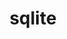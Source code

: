---
title: "sqlite"
layout: cache
categories: [package, v0.18.1]
meta: {"versions": ["3.38.5"], "compilers": ["gcc@=7.3.1", "gcc@=7.5.0", "gcc@=8.4.0"], "oss": ["amzn2", "ubuntu18.04"], "platforms": ["linux"], "targets": ["aarch64", "graviton2", "x86_64", "x86_64_v3", "x86_64_v4"], "stacks": ["aws-ahug", "aws-ahug-aarch64", "aws-isc", "aws-isc-aarch64", "build_systems", "data-vis-sdk", "e4s", "radiuss", "root", "tutorial"], "num_specs": 6, "num_specs_by_stack": {"root": 6, "tutorial": 2, "build_systems": 1, "radiuss": 1, "data-vis-sdk": 1, "e4s": 1, "aws-isc": 2, "aws-ahug": 2, "aws-isc-aarch64": 2, "aws-ahug-aarch64": 2}}
spec_details: [{"hash": "zbjzhlerhmb2liwt2zh4krac2i5hfftt", "compiler": "gcc@=7.5.0", "versions": ["3.38.5"], "os": "ubuntu18.04", "platform": "linux", "target": "x86_64", "variants": ["+column_metadata", "+dynamic_extensions", "+fts", "~functions", "+rtree"], "stacks": ["root", "tutorial", "build_systems", "radiuss", "data-vis-sdk", "e4s"], "size": "-", "tarball": "https://binaries.spack.io/v0.18.1/build_cache/linux-ubuntu18.04-x86_64/gcc-7.5.0/sqlite-3.38.5/linux-ubuntu18.04-x86_64-gcc-7.5.0-sqlite-3.38.5-zbjzhlerhmb2liwt2zh4krac2i5hfftt.spack"}, {"hash": "iezgz5cpgnuiemunim7ivmfhvnqshbwa", "compiler": "gcc@=7.3.1", "versions": ["3.38.5"], "os": "amzn2", "platform": "linux", "target": "x86_64_v4", "variants": ["+column_metadata", "+dynamic_extensions", "+fts", "~functions", "+rtree"], "stacks": ["aws-isc", "aws-ahug", "root"], "size": "-", "tarball": "https://binaries.spack.io/v0.18.1/build_cache/linux-amzn2-x86_64_v4/gcc-7.3.1/sqlite-3.38.5/linux-amzn2-x86_64_v4-gcc-7.3.1-sqlite-3.38.5-iezgz5cpgnuiemunim7ivmfhvnqshbwa.spack"}, {"hash": "x66wwja4pscqtufi5mtr7ctt5fa77oon", "compiler": "gcc@=7.3.1", "versions": ["3.38.5"], "os": "amzn2", "platform": "linux", "target": "graviton2", "variants": ["+column_metadata", "+dynamic_extensions", "+fts", "~functions", "+rtree"], "stacks": ["aws-isc-aarch64", "root", "aws-ahug-aarch64"], "size": "-", "tarball": "https://binaries.spack.io/v0.18.1/build_cache/linux-amzn2-graviton2/gcc-7.3.1/sqlite-3.38.5/linux-amzn2-graviton2-gcc-7.3.1-sqlite-3.38.5-x66wwja4pscqtufi5mtr7ctt5fa77oon.spack"}, {"hash": "eapvjplcjcphd76a36dprepukcsek5hn", "compiler": "gcc@=7.3.1", "versions": ["3.38.5"], "os": "amzn2", "platform": "linux", "target": "aarch64", "variants": ["+column_metadata", "+dynamic_extensions", "+fts", "~functions", "+rtree"], "stacks": ["aws-isc-aarch64", "root", "aws-ahug-aarch64"], "size": "-", "tarball": "https://binaries.spack.io/v0.18.1/build_cache/linux-amzn2-aarch64/gcc-7.3.1/sqlite-3.38.5/linux-amzn2-aarch64-gcc-7.3.1-sqlite-3.38.5-eapvjplcjcphd76a36dprepukcsek5hn.spack"}, {"hash": "7hsldw4kossty5uzx2f4su3xx5hb6ozv", "compiler": "gcc@=7.3.1", "versions": ["3.38.5"], "os": "amzn2", "platform": "linux", "target": "x86_64_v3", "variants": ["+column_metadata", "+dynamic_extensions", "+fts", "~functions", "+rtree"], "stacks": ["aws-isc", "aws-ahug", "root"], "size": "-", "tarball": "https://binaries.spack.io/v0.18.1/build_cache/linux-amzn2-x86_64_v3/gcc-7.3.1/sqlite-3.38.5/linux-amzn2-x86_64_v3-gcc-7.3.1-sqlite-3.38.5-7hsldw4kossty5uzx2f4su3xx5hb6ozv.spack"}, {"hash": "fs4yqymm2w6ooyd3xqvrqkvxnnfgasy7", "compiler": "gcc@=8.4.0", "versions": ["3.38.5"], "os": "ubuntu18.04", "platform": "linux", "target": "x86_64", "variants": ["+column_metadata", "+dynamic_extensions", "+fts", "~functions", "+rtree"], "stacks": ["tutorial", "root"], "size": "-", "tarball": "https://binaries.spack.io/v0.18.1/build_cache/linux-ubuntu18.04-x86_64/gcc-8.4.0/sqlite-3.38.5/linux-ubuntu18.04-x86_64-gcc-8.4.0-sqlite-3.38.5-fs4yqymm2w6ooyd3xqvrqkvxnnfgasy7.spack"}]
---